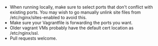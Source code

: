 * When running locally, make sure to select ports that don't conflict with existing ports.  You may wish to go manually unlink site files from /etc/nginx/sites-enabled to avoid this.  
* Make sure your Vagrantfile is forwarding the ports you want.  
* Older vagrant VMs probably have the default cert location as /etc/nginx/ssl.
* Pull requests welcome.
